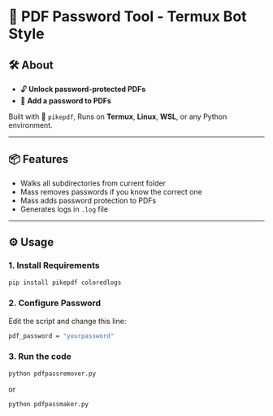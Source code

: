 # 🐧 PDF Password Tool - Termux Bot Style

## 🛠 About

- 🔓 **Unlock password-protected PDFs**
- 🔐 **Add a password to PDFs**

Built with 🐍 `pikepdf`,  Runs on **Termux**, **Linux**, **WSL**, or any Python environment.

---

## 📦 Features

- Walks all subdirectories from current folder
- Mass removes passwords if you know the correct one
- Mass adds password protection to PDFs
- Generates logs in `.log` file

---

## ⚙️ Usage

### 1. Install Requirements

```bash
pip install pikepdf coloredlogs
```

### 2. Configure Password
Edit the script and change this line:
```bash
pdf_password = "yourpassword"
```

### 3. Run the code
```bash
python pdfpassremover.py
```
or
```bash
python pdfpassmaker.py
```
